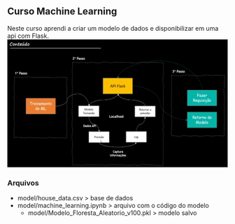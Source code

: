 ## Curso Machine Learning
Neste curso aprendi a criar um modelo de dados e disponibilizar em uma api com Flask.
![course_content.png](course_content.png)
### Arquivos
- model/house_data.csv > base de dados
- model/machine_learning.ipynb > arquivo com o código do modelo
  - model/Modelo_Floresta_Aleatorio_v100.pkl > modelo salvo
